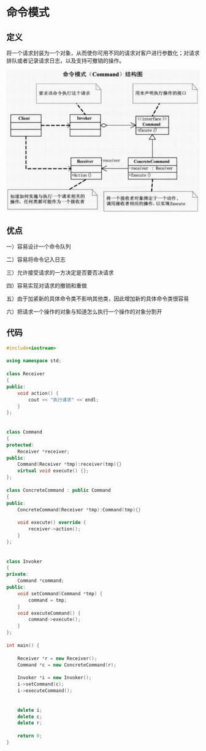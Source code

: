 # 命令模式





## 定义





将一个请求封装为一个对象，从而使你可用不同的请求对客户进行参数化；对请求排队或者记录请求日志，以及支持可撤销的操作。

![](image/命令模式.png)



## 优点



一）容易设计一个命令队列

二）容易将命令记入日志

三）允许接受请求的一方决定是否要否决请求

四）容易实现对请求的撤销和重做

五）由于加紧新的具体命令类不影响其他类，因此增加新的具体命令类很容易

六）把请求一个操作的对象与知道怎么执行一个操作的对象分割开





## 代码

```c++
#include<iostream>

using namespace std;

class Receiver
{
public:
	void action() {
		cout << "执行请求" << endl;
	}
};


class Command
{
protected:
	Receiver *receiver;
public:
	Command(Receiver *tmp):receiver(tmp){}
	virtual void execute() {};
};

class ConcreteCommand : public Command
{
public:
	ConcreteCommand(Receiver *tmp):Command(tmp){}

	void execute() override {
		receiver->action();
	}
};


class Invoker
{
private:
	Command *command;
public:
	void setCommand(Command *tmp) {
		command = tmp;
	}
	void executeCommand() {
		command->execute();
	}
};

int main() {

	Receiver *r = new Receiver();
	Command *c = new ConcreteCommand(r);

	Invoker *i = new Invoker();
	i->setCommand(c);
	i->executeCommand();


	delete i;
	delete c;
	delete r;

	return 0;
}
```

